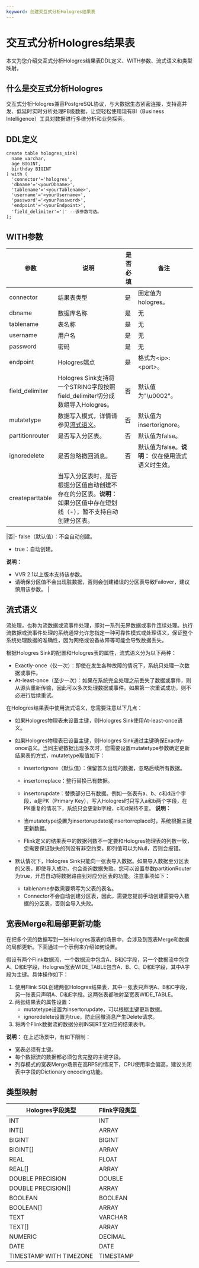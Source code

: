 ```yaml
---
keyword: 创建交互式分析Hologres结果表
---
```


# 交互式分析Hologres结果表

本文为您介绍交互式分析Hologres结果表DDL定义、WITH参数、流式语义和类型映射。

## 什么是交互式分析Hologres

交互式分析Hologres兼容PostgreSQL协议，与大数据生态紧密连接，支持高并发、低延时实时分析处理PB级数据，让您轻松使用现有BI（Business Intelligence）工具对数据进行多维分析和业务探索。

## DDL定义

```
create table hologres_sink(
  name varchar,
  age BIGINT,
  birthday BIGINT
) with (
  'connector'='hologres',
  'dbname'='<yourDbname>',
  'tablename'='<yourTablename>',
  'username'='<yourUsername>',
  'password'='<yourPassword>',
  'endpoint'='<yourEndpoint>',
  'field_delimiter'='|' --该参数可选。
);
```

## WITH参数

|参数|说明|是否必填|备注|
|--|--|----|--|
|connector|结果表类型|是|固定值为hologres。|
|dbname|数据库名称|是|无|
|tablename|表名称|是|无|
|username|用户名|是|无|
|password|密码|是|无|
|endpoint|Hologres端点|是|格式为<ip\>:<port\>。|
|field\_delimiter|Hologres Sink支持将一个STRING字段按照field\_delimiter切分成数组导入Hologres。|否|默认值为"\\u0002"。|
|mutatetype|数据写入模式，详情请参见[流式语义](#section_yce_507_nhr)。|否|默认值为insertorignore。|
|partitionrouter|是否写入分区表。|否|默认值为false。|
|ignoredelete|是否忽略撤回消息。|否|默认值为false。**说明：** 仅在使用流式语义时生效。 |
|createparttable|当写入分区表时，是否根据分区值自动创建不存在的分区表。**说明：** 如果分区值中存在短划线（-），暂不支持自动创建分区表。

|否|-   false（默认值）：不会自动创建。
-   true：自动创建。

**说明：**

-   VVR 2.1以上版本支持该参数。
-   请确保分区值不会出现脏数据，否则会创建错误的分区表导致Failover，建议慎用该参数。 |

## 流式语义

流处理，也称为流数据或流事件处理，即对一系列无界数据或事件连续处理。执行流数据或流事件处理的系统通常允许您指定一种可靠性模式或处理语义，保证整个系统处理数据的准确性，因为网络或设备故障等可能会导致数据丢失。

根据Hologres Sink的配置和Hologres表的属性，流式语义分为以下两种：

-   Exactly-once（仅一次）：即使在发生各种故障的情况下，系统只处理一次数据或事件。
-   At-least-once（至少一次）：如果在系统完全处理之前丢失了数据或事件，则从源头重新传输，因此可以多次处理数据或事件。如果第一次重试成功，则不必进行后续重试。

在Hologres结果表中使用流式语义，您需要注意以下几点：

-   如果Hologres物理表未设置主键，则Hologres Sink使用At-least-once语义。
-   如果Hologres物理表已设置主键，则Hologres Sink通过主键确保Exactly-once语义。当同主键数据出现多次时，您需要设置mutatetype参数确定更新结果表的方式，mutatetype取值如下：

    -   insertorignore（默认值）：保留首次出现的数据，忽略后续所有数据。
    -   insertorreplace：整行替换已有数据。
    -   insertorupdate：替换部分已有数据。例如一张表有a、b、c和d四个字段，a是PK（Primary Key），写入Hologres时只写入a和b两个字段，在PK重复的情况下，系统只会更新b字段，c和d保持不变。
    **说明：**

    -   当mutatetype设置为insertorupdate或insertorreplace时，系统根据主键更新数据。
    -   Flink定义的结果表中的数据列数不一定要和Hologres物理表的列数一致，您需要保证缺失的列没有非空约束，即列值可以为Null，否则会报错。
-   默认情况下，Hologres Sink只能向一张表导入数据。如果导入数据至分区表的父表，即使导入成功，也会查询数据失败。您可以设置参数partitionRouter为true，开启自动将数据路由到对应分区表的功能。注意事项如下：
    -   tablename参数需要填写为父表的表名。
    -   Connector不会自动创建分区表，因此，需要您提前手动创建需要导入数据的分区表，否则会导入失败。

## 宽表Merge和局部更新功能

在把多个流的数据写到一张Hologres宽表的场景中，会涉及到宽表Merge和数据的局部更新。下面通过一个示例来介绍如何设置。

假设有两个Flink数据流，一个数据流中包含A、B和C字段，另一个数据流中包含A、D和E字段，Hologres宽表WIDE\_TABLE包含A、B、C、D和E字段，其中A字段为主键。具体操作如下：

1.  使用Flink SQL创建两张Hologres结果表，其中一张表只声明A、B和C字段，另一张表只声明A、D和E字段。这两张表都映射至宽表WIDE\_TABLE。
2.  两张结果表的属性设置：
    -   mutatetype设置为insertorupdate，可以根据主键更新数据。
    -   ignoredelete设置为true，防止回撤消息产生Delete请求。
3.  将两个Flink数据流的数据分别INSERT至对应的结果表中。

**说明：** 在上述场景中，有如下限制：

-   宽表必须有主键。
-   每个数据流的数据都必须包含完整的主键字段。
-   列存模式的宽表Merge场景在高RPS的情况下，CPU使用率会偏高，建议关闭表中字段的Dictionary encoding功能。

## 类型映射

|Hologres字段类型|Flink字段类型|
|------------|---------|
|INT|INT|
|INT\[\]|ARRAY|
|BIGINT|BIGINT|
|BIGINT\[\]|ARRAY|
|REAL|FLOAT|
|REAL\[\]|ARRAY|
|DOUBLE PRECISION|DOUBLE|
|DOUBLE PRECISION\[\]|ARRAY|
|BOOLEAN|BOOLEAN|
|BOOLEAN\[\]|ARRAY|
|TEXT|VARCHAR|
|TEXT\[\]|ARRAY|
|NUMERIC|DECIMAL|
|DATE|DATE|
|TIMESTAMP WITH TIMEZONE|TIMESTAMP|

